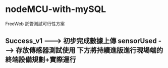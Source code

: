 # nodeMCU-with-mySQL
FreeWeb 託管測試可行性方案

Success_v1 ---> 初步完成數據上傳
sensorUsed ---> 存放傳感器測試使用
下方將持續進版進行現場端的終端設備規劃+實際運行
----------------------------------------------------------
